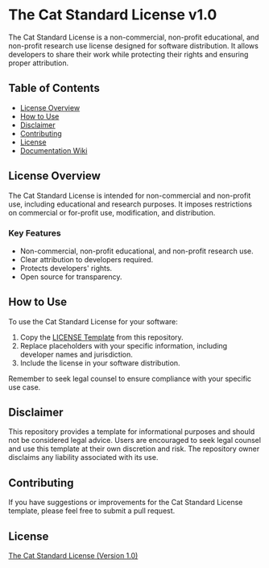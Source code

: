 # The Cat Standard License v1.0

The Cat Standard License is a non-commercial, non-profit educational, and non-profit research use license designed for software distribution. It allows developers to share their work while protecting their rights and ensuring proper attribution.

## Table of Contents

- [License Overview](#license-overview)
- [How to Use](#how-to-use)
- [Disclaimer](#disclaimer)
- [Contributing](#contributing)
- [License](#license)
- [Documentation Wiki](https://github.com/CaxtonEmerald-S/The-Cat-Standard-License-v1.0/wiki)

## License Overview

The Cat Standard License is intended for non-commercial and non-profit use, including educational and research purposes. It imposes restrictions on commercial or for-profit use, modification, and distribution.

### Key Features

- Non-commercial, non-profit educational, and non-profit research use.
- Clear attribution to developers required.
- Protects developers' rights.
- Open source for transparency.

## How to Use

To use the Cat Standard License for your software:

1. Copy the [LICENSE Template](https://github.com/CaxtonEmerald-S/The-Cat-Standard-License-v1.0/blob/main/LICENSETemplate.txt) from this repository.
2. Replace placeholders with your specific information, including developer names and jurisdiction.
3. Include the license in your software distribution.

Remember to seek legal counsel to ensure compliance with your specific use case.

## Disclaimer

This repository provides a template for informational purposes and should not be considered legal advice. Users are encouraged to seek legal counsel and use this template at their own discretion and risk. The repository owner disclaims any liability associated with its use.

## Contributing

If you have suggestions or improvements for the Cat Standard License template, please feel free to submit a pull request.

## License

[The Cat Standard License (Version 1.0)](https://github.com/CaxtonEmerald-S/The-Cat-Standard-License-v1.0/blob/main/LICENSE.txt)
